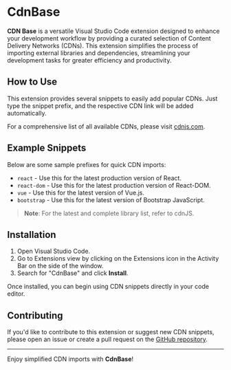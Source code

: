# CdnBase

**CDN Base** is a versatile Visual Studio Code extension designed to enhance your development workflow by providing a curated selection of Content Delivery Networks (CDNs). This extension simplifies the process of importing external libraries and dependencies, streamlining your development tasks for greater efficiency and productivity.

## How to Use

This extension provides several snippets to easily add popular CDNs. Just type the snippet prefix, and the respective CDN link will be added automatically.

For a comprehensive list of all available CDNs, please visit [cdnjs.com](https://cdnjs.com/).

## Example Snippets

Below are some sample prefixes for quick CDN imports:

- `react` - Use this for the latest production version of React.
- `react-dom` - Use this for the latest production version of React-DOM.
- `vue` - Use this for the latest version of Vue.js.
- `bootstrap` - Use this for the latest version of Bootstrap JavaScript.

> **Note**: For the latest and complete library list, refer to cdnJS.

## Installation

1. Open Visual Studio Code.
2. Go to Extensions view by clicking on the Extensions icon in the Activity Bar on the side of the window.
3. Search for "CdnBase" and click **Install**.

Once installed, you can begin using CDN snippets directly in your code editor.

## Contributing

If you'd like to contribute to this extension or suggest new CDN snippets, please open an issue or create a pull request on the [GitHub repository](https://github.com/codevedadotorg/cdnbase).

---

Enjoy simplified CDN imports with **CdnBase**!
